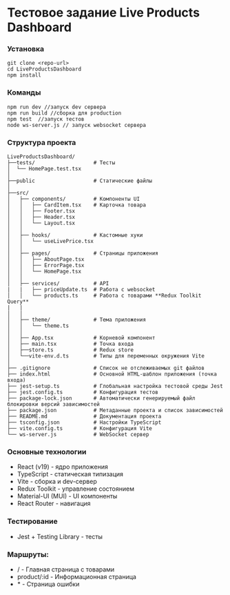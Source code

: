 # Тестовое задание Live Products Dashboard

### Установка
```
git clone <repo-url>
cd LiveProductsDashboard
npm install 
```

### Команды
```
npm run dev //запуск dev сервера
npm run build //сборка для production
npm test  //запуск тестов
node ws-server.js // запуск websocket сервера
```
### Структура проекта
```
LiveProductsDashboard/  
├──tests/                   # Тесты  
│  └── HomePage.test.tsx  
│  
├──public                   # Статические файлы   
│    
├──src/  
│   ├── components/         # Компоненты UI  
│   │   ├── CardItem.tsx    # Карточка товара  
│   │   ├── Footer.tsx       
│   │   ├── Header.tsx        
│   │   └── Layout.tsx        
│   │  
│   ├── hooks/              # Кастомные хуки  
│   │   └── useLivePrice.tsx  
│   │  
│   ├── pages/              # Страницы приложения  
│   │   ├── AboutPage.tsx  
│   │   ├── ErrorPage.tsx  
│   │   └── HomePage.tsx  
│   │  
│   ├── services/           # API 
|   |   ├── priceUpdate.ts  # Работа с websocket  
│   │   └── products.ts     # Работа с товарами **Redux Toolkit Query**  
|   | 
│   │  
│   ├── theme/              # Тема приложения  
│   │   └── theme.ts  
│   │  
│   ├── App.tsx             # Корневой компонент    
│   ├── main.tsx            # Точка входа  
│   ├──store.ts             # Redux store  
│   └──vite-env.d.ts        # Типы для переменных окружения Vite  
│   
├── .gitignore              # Список не отслеживаемых git файлов 
├── index.html              # Основной HTML-шаблон приложения (точка входа)  
├── jest-setup.ts           # Глобальная настройка тестовой среды Jest  
├── jest.config.ts          # Конфигурация тестов  
├── package-lock.json       # Автоматически генерируемый файл блокировки версий зависимостей  
├── package.json            # Метаданные проекта и список зависимостей  
├── README.md               # Документация проекта   
├── tsconfig.json           # Настройки TypeScript  
├── vite.config.ts          # Конфигурация Vite  
└── ws-server.js            # WebSocket сервер  
```

### Основные технологии
 - React (v19) - ядро приложения
 - TypeScript - статическая типизация
 - Vite - сборка и dev-сервер
 - Redux Toolkit - управление состоянием
 - Material-UI (MUI) - UI компоненты
 - React Router - навигация

### Тестирование
 - Jest + Testing Library - тесты

### Маршруты:

- / - Главная страница с товарами
- product/:id - Информационная страница
- \* - Страница ошибки